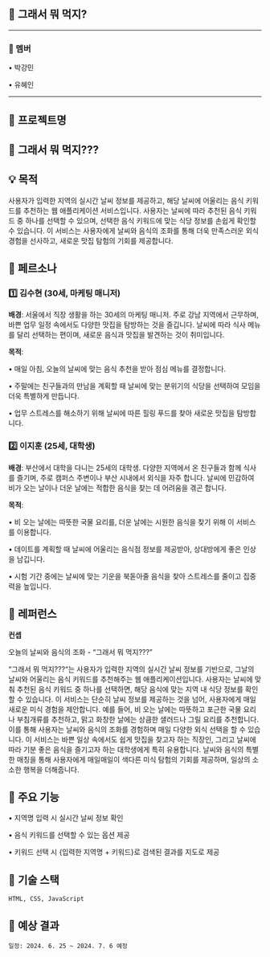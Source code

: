 ## 🤔 그래서 뭐 먹지? 

---

### **🫡 멤버**

•	박강민

•	유혜인

---

## **🚀 프로젝트명**

## 🤔 그래서 뭐 먹지???

## **💡 목적**

사용자가 입력한 지역의 실시간 날씨 정보를 제공하고, 해당 날씨에 어울리는 음식 키워드를 추천하는 웹 애플리케이션 서비스입니다. 사용자는 날씨에 따라 추천된 음식 키워드 중 하나를 선택할 수 있으며, 선택한 음식 키워드에 맞는 식당 정보를 손쉽게 확인할 수 있습니다. 이 서비스는 사용자에게 날씨와 음식의 조화를 통해 더욱 만족스러운 외식 경험을 선사하고, 새로운 맛집 탐험의 기회를 제공합니다.

## **📌 페르소나**

### **1️⃣ 김수현 (30세, 마케팅 매니저)**

**배경**: 서울에서 직장 생활을 하는 30세의 마케팅 매니저. 주로 강남 지역에서 근무하며, 바쁜 업무 일정 속에서도 다양한 맛집을 탐방하는 것을 즐깁니다. 날씨에 따라 식사 메뉴를 달리 선택하는 편이며, 새로운 음식과 맛집을 발견하는 것이 취미입니다.

**목적**:

•	매일 아침, 오늘의 날씨에 맞는 음식 추천을 받아 점심 메뉴를 결정합니다.

•	주말에는 친구들과의 만남을 계획할 때 날씨에 맞는 분위기의 식당을 선택하여 모임을 더욱 특별하게 만듭니다.

•	업무 스트레스를 해소하기 위해 날씨에 따른 힐링 푸드를 찾아 새로운 맛집을 탐방합니다.

### **2️⃣ 이지훈 (25세, 대학생)**

**배경**: 부산에서 대학을 다니는 25세의 대학생. 다양한 지역에서 온 친구들과 함께 식사를 즐기며, 주로 캠퍼스 주변이나 부산 시내에서 외식을 자주 합니다. 날씨에 민감하여 비가 오는 날이나 더운 날에는 적합한 음식을 찾는 데 어려움을 겪곤 합니다.

**목적**:

•	비 오는 날에는 따뜻한 국물 요리를, 더운 날에는 시원한 음식을 찾기 위해 이 서비스를 이용합니다.

•	데이트를 계획할 때 날씨에 어울리는 음식점 정보를 제공받아, 상대방에게 좋은 인상을 남깁니다.

•	시험 기간 중에는 날씨에 맞는 기운을 북돋아줄 음식을 찾아 스트레스를 줄이고 집중력을 높입니다.

## **📌 레퍼런스**

**컨셉**

오늘의 날씨와 음식의 조화 - “그래서 뭐 먹지???”

“그래서 뭐 먹지???“는 사용자가 입력한 지역의 실시간 날씨 정보를 기반으로, 그날의 날씨와 어울리는 음식 키워드를 추천해주는 웹 애플리케이션입니다. 사용자는 날씨에 맞춰 추천된 음식 키워드 중 하나를 선택하면, 해당 음식에 맞는 지역 내 식당 정보를 확인할 수 있습니다. 이 서비스는 단순히 날씨 정보를 제공하는 것을 넘어, 사용자에게 매일 새로운 미식 경험을 제안합니다. 예를 들어, 비 오는 날에는 따뜻하고 포근한 국물 요리나 부침개류를 추천하고, 맑고 화창한 날에는 상큼한 샐러드나 그릴 요리를 추천합니다. 이를 통해 사용자는 날씨와 음식의 조화를 경험하며 매일 다양한 외식 선택을 할 수 있습니다. 이 서비스는 바쁜 일상 속에서도 쉽게 맛집을 찾고자 하는 직장인, 그리고 날씨에 따라 기분 좋은 음식을 즐기고자 하는 대학생에게 특히 유용합니다. 날씨와 음식의 특별한 매칭을 통해 사용자에게 매일매일이 색다른 미식 탐험의 기회를 제공하며, 일상의 소소한 행복을 더해줍니다.

## **📌 주요 기능**

•	지역명 입력 시 실시간 날씨 정보 확인

•	음식 키워드를 선택할 수 있는 옵션 제공

•	키워드 선택 시 {입력한 지역명 + 키워드}로 검색된 결과를 지도로 제공

## **📌 기술 스택**

	HTML, CSS, JavaScript

## **📌 예상 결과**

	일정: 2024. 6. 25 ~ 2024. 7. 6 예정
